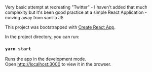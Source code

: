 Very basic attempt at recreating "Twitter" - I haven't added that much complexity but it's been good practice at a simple React Application - moving away from vanilla JS


This project was bootstrapped with [Create React App](https://github.com/facebook/create-react-app).


In the project directory, you can run:

### `yarn start`

Runs the app in the development mode.\
Open [http://localhost:3000](http://localhost:3000) to view it in the browser.


